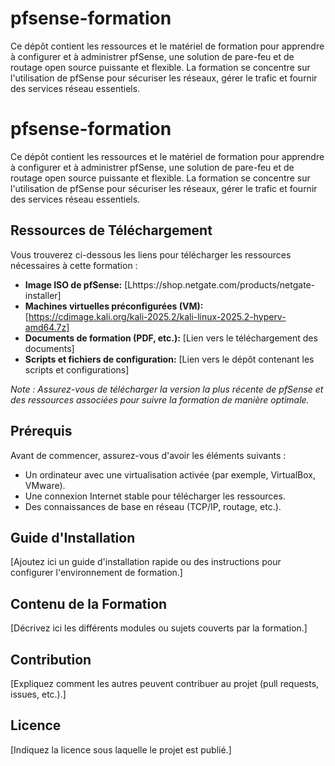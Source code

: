 # pfsense-formation
Ce dépôt contient les ressources et le matériel de formation pour apprendre à configurer et à administrer pfSense, une solution de pare-feu et de routage open source puissante et flexible. La formation se concentre sur l'utilisation de pfSense pour sécuriser les réseaux, gérer le trafic et fournir des services réseau essentiels.
# pfsense-formation

Ce dépôt contient les ressources et le matériel de formation pour apprendre à configurer et à administrer pfSense, une solution de pare-feu et de routage open source puissante et flexible. La formation se concentre sur l'utilisation de pfSense pour sécuriser les réseaux, gérer le trafic et fournir des services réseau essentiels.

## Ressources de Téléchargement

Vous trouverez ci-dessous les liens pour télécharger les ressources nécessaires à cette formation :

*   **Image ISO de pfSense:** [Lhttps://shop.netgate.com/products/netgate-installer]
*   **Machines virtuelles préconfigurées (VM):** [https://cdimage.kali.org/kali-2025.2/kali-linux-2025.2-hyperv-amd64.7z]
*   **Documents de formation (PDF, etc.):** [Lien vers le téléchargement des documents]
*   **Scripts et fichiers de configuration:** [Lien vers le dépôt contenant les scripts et configurations]

*Note : Assurez-vous de télécharger la version la plus récente de pfSense et des ressources associées pour suivre la formation de manière optimale.*

## Prérequis

Avant de commencer, assurez-vous d'avoir les éléments suivants :

*   Un ordinateur avec une virtualisation activée (par exemple, VirtualBox, VMware).
*   Une connexion Internet stable pour télécharger les ressources.
*   Des connaissances de base en réseau (TCP/IP, routage, etc.).

## Guide d'Installation

[Ajoutez ici un guide d'installation rapide ou des instructions pour configurer l'environnement de formation.]

## Contenu de la Formation

[Décrivez ici les différents modules ou sujets couverts par la formation.]

## Contribution

[Expliquez comment les autres peuvent contribuer au projet (pull requests, issues, etc.).]

## Licence

[Indiquez la licence sous laquelle le projet est publié.]

